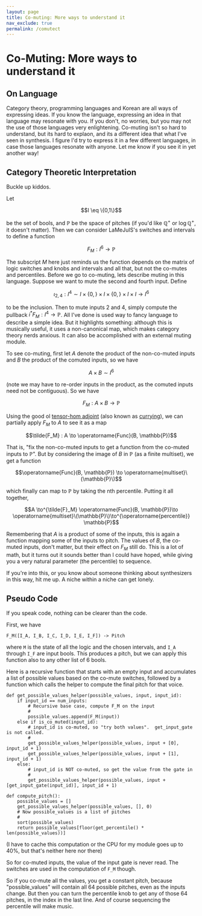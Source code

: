 ```yaml
---
layout: page
title: Co-muting: More ways to understand it
nav_exclude: true
permalink: /comutect
---
```


# Co-Muting: More ways to understand it

## On Language

Category theory, programming languages and Korean are all ways of expressing ideas.  If you know the language, expressing an idea in that language may resonate with you.  If you don't, no worries, but you may not the use of those languages very enlightening.  Co-muting isn't so hard to understand, but its hard to explaon, and its a different idea that what I've seen in synthesis.  I figure I'd try to express it in a few different languages, in case those languages resonate with anyone.  Let me know if you see it in yet another way!

## Category Theoretic Interpretation

Buckle up kiddos.

Let 

$$I \eq \{0,1\}$$

be the set of bools, and $\mathbb{P}$ be the space of pitches (if you'd like $\mathbb{Q}^+$ or $\log{\mathbb{Q}^+}$, it doesn't matter).  Then we can consider LaMeJuIS's switches and intervals to define a function

$$F_M : I^6 \to \mathbb{P}$$

The subscript $M$ here just reminds us the function depends on the matrix of logic switches and knobs and intervals and all that, but not the co-mutes and percentiles.  Before we go to co-muting, lets describe muting in this language.  Suppose we want to mute the second and fourth input.  Define

$$\iota_{2,4} : I^4 \sim I\times \{0,\}\times I\times \{0,\}\times I\times I \to I^6$$

to be the inclusion.  Then to mute inputs 2 and 4, simply compute the pullback $i^*F_M:I^4\to\mathbb{P}$.  All I've done is used way to fancy language to describe a simple idea. But it highlights something: although this is musically useful, it uses a non-canonical map, which makes category theory nerds anxious.  It can also be accomplished with an external muting module.

To see co-muting, first let $A$ denote the product of the non-co-muted inputs and $B$ the product of the comuted inputs, so we have

$$A\times B \sim I^6$$

(note we may have to re-order inputs in the product, as the comuted inputs need not be contiguous).  So we have

$$F_M:A\times B \to \mathbb{P}$$

Using the good ol [tensor-hom adjoint](https://en.wikipedia.org/wiki/Tensor-hom_adjunction) (also known as [currying](https://en.wikipedia.org/wiki/Currying)), we can partially apply $F_M$ to $A$ to see it as a map

$$\tilde{F_M} : A \to \operatorname{Func}(B, \mathbb{P})$$

That is, "fix the non-co-muted inputs to get a function from the co-muted inputs to $\mathbb{P}$".  But by considering the image of $B$ in $\mathbb{P}$ (as a finite multiset), we get a function

$$\operatorname{Func}(B, \mathbb{P}) \to \operatorname{multiset}\(\mathbb{P}\)$$

which finally can map to $\mathbb{P}$ by taking the nth percentile.  Putting it all together,

$$A \to^{\tilde{F}_M} \operatorname{Func}(B, \mathbb{P})\to \operatorname{multiset}\(\mathbb{P}\)\to^{\operatorname{percentile}} \mathbb{P}$$

Remembering that $A$ is a product of some of the inputs, this is again a function mapping some of the inputs to pitch.  The values of $B$, the co-muted inputs, don't matter, but their effect on $F_M$ still do.  This is a lot of math, but it turns out it sounds better than I could have hoped, while giving you a very natural parameter (the percentile) to sequence.

If you're into this, or you know about someone thinking about synthesizers in this way, hit me up.  A niche within a niche can get lonely.

## Pseudo Code

If you speak code, nothing can be clearer than the code.  

First, we have

```
F_M([I_A, I_B, I_C, I_D, I_E, I_F]) -> Pitch
```

where `M` is the state of all the logic and the chosen intervals, and `I_A` through `I_F` are input bools.  This produces a pitch, but we can apply this function also to any other list of 6 bools.  

Here is a recursive function that starts with an empty input and accumulates a list of possible values based on the co-mute switches, followed by a function which calls the helper to compute the final pitch for that voice.

```
def get_possible_values_helper(possible_values, input, input_id):
    if input_id == num_inputs:
        # Recursive base case, compute F_M on the input
        #
        possible_values.append(F_M(input))
    else if is_co_muted(input_id):
        # input_id is co-muted, so "try both values".  get_input_gate is not called.
        #
        get_possible_values_helper(possible_values, input + [0], input_id + 1)
        get_possible_values_helper(possible_values, input + [1], input_id + 1)
    else:
        # input_id is NOT co-muted, so get the value from the gate in
        #
        get_possible_values_helper(possible_values, input + [get_input_gate(input_id)], input_id + 1)

def compute_pitch():
    possible_values = []
    get_possible_values_helper(possible_values, [], 0)
    # Now possible_values is a list of pitches
    #
    sort(possible_values)
    return possible_values[floor(get_percentile() * len(possible_values))]
```

(I have to cache this computation or the CPU for my module goes up to 40%, but that's neither here nor there)
 
So for co-muted inputs, the value of the input gate is never read.  The switches are used in the computation of `F_M` though.  

So if you co-mute all the values, you get a constant pitch, because "possible_values" will contain all 64 possible pitches, even as the inputs change.  But then you can turn the percentile knob to get any of those 64 pitches, in the index in the last line.  And of course sequencing the percentile will make music.


